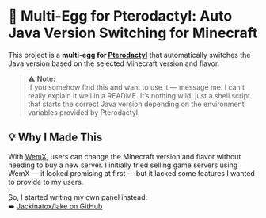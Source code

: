 # 🥚 Multi-Egg for Pterodactyl: Auto Java Version Switching for Minecraft

This project is a **multi-egg for [Pterodactyl](https://pterodactyl.io/)** that automatically switches the Java version based on the selected Minecraft version and flavor.

> ⚠️ **Note:**  
> If you somehow find this and want to use it — message me. I can’t really explain it well in a README. It’s nothing wild; just a shell script that starts the correct Java version depending on the environment variables provided by Pterodactyl.

## 💡 Why I Made This

With [WemX](https://wemx.net/), users can change the Minecraft version and flavor without needing to buy a new server. I initially tried selling game servers using WemX — it looked promising at first — but it lacked some features I wanted to provide to my users.

So, I started writing my own panel instead:  
➡️ [Jackinatox/lake on GitHub](https://github.com/Jackinatox/lake)
